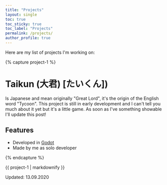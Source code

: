 ```yaml
---
title: "Projects"
layout: single
toc: true
toc_sticky: true
toc_label: "Projects"
permalink: /projects/
author_profile: true
---
```


Here are my list of projects I'm working on:

{% capture project-1 %}
# Taikun (大君) [たいくん])

Is Japanese and mean originally "Great Lord", it's the origin of the English word "Tycoon".
This project is still in early development and I can't tell you much about it yet but it's a little game.
As soon as I've something showable I'll update this post!

## Features

* Developed in [Godot](https://godotengine.org)
* Made by me as solo developer

{% endcapture %}

<div class="notice"> {{ project-1 | markdownify }} </div>

Updated: 13.09.2020